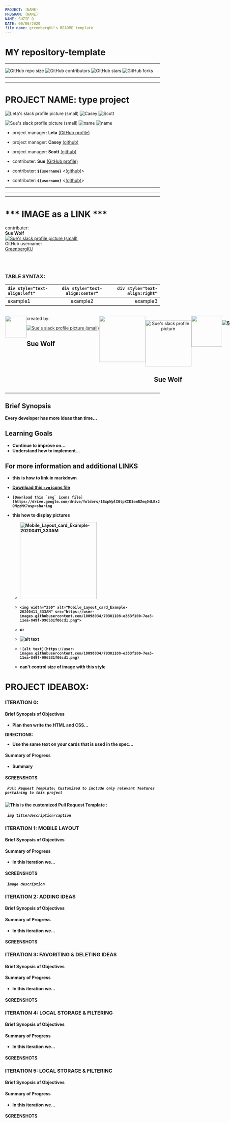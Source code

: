 ```yaml
---
PROJECT: (NAME)
PROGRAM: (NAME)
NAME: SUZIE Q
DATE: 00/00/2020
file name: greenbergKU's README template
---
```



# MY repository-template
---

![GitHub repo size](https://img.shields.io/github/repo-size/GreenbergKU/intention-timer-m12005)
![GitHub contributors](https://img.shields.io/github/contributors/GreenbergKU/intention-timer-m12005)
![GitHub stars](https://img.shields.io/github/stars/GreenbergKU/intention-timer-m12005?style=social)
![GitHub forks](https://img.shields.io/github/forks/GreenbergKU/intention-timer-m12005?style=social)

---
<!--
PROJECT: (NAME)
PROGRAM: (NAME)
NAME: SUZIE Q
TERM: MOD 1b
DATE: 00/00/2020
TEAM:
MEMBER(s):
file name: greenbergKU's README template
-->
---

# PROJECT NAME: type project
![Leta's slack profile picture (small)](https://ca.slack-edge.com/T029P2S9M-U37MJAV0T-007ccf2f5eb2-72)
![Casey](https://ca.slack-edge.com/T029P2S9M-U6VMF6L85-fa69b231d590-72)
![Scott](https://ca.slack-edge.com/T029P2S9M-UJ910QEJF-7244f37f7e12-72)

![Sue's slack profile picture (small)](https://ca.slack-edge.com/T029P2S9M-UTPTTDE84-13b671276cf8-72)
![name](https://ca.slack-edge.com/T029P2S9M-UTPTTDE84-13b671276cf0-72)
![name](https://ca.slack-edge.com/T029P2S9M-UTPTTDE84-13b671276cf0-72)

* project manager: __Leta__ [(GitHub profile)](https://github.com/turingschool-examples)
* project manager: __Casey__ [(github)](https://github.com/turingschool-examples)
* project manager: __Scott__ [(github)](https://github.com/turingschool-examples)


* contributer: __Sue__ [(GitHub profile)](https://github.com/GreenbergKU)
* contributer: __`${username}`__ <[(github)](https://github.com/`${username}`)>
* contributer: __`${username}`__ <[(github)](https://github.com/`${username}`)>
---


<!-- 
[(GitHub profile)](https://github.com/GreenbergKU)  

<img width="250" alt="Mobile_Layout_card_Example-20200411_333AM" src="https://user-images.githubusercontent.com/10098034/79301108-e383f100-7ea5-11ea-849f-996531f06cd1.png">
-->
---
---
# *** IMAGE as a LINK  ***

contributer:  
**Sue Wolf**   
[![Sue's slack profile picture (small)](https://ca.slack-edge.com/T029P2S9M-UTPTTDE84-13b671276cf8-72)](https://github.com/GreenbergKU "GreenbergKU's GitHub profile")  
GitHub username:  
[GreenbergKU](https://github.com/GreenbergKU)  
<br>

<br>

### **TABLE SYNTAX:**

| `div style="text-align:left"` | `div style="text-align:center"` | `div style="text-align:right"` |  
|:-----------------|:----------------------:|-----------------------:|
|  example1  |  example2  |  example3  |
<br>
<section style="display:inline-flex; width:100vw">
    <!-- spacer -->
<img width="70" alt="" src="">
    <!-- spacer -->
<div style="text-align:left; justify-self:start">created by:   

  [![Sue's slack profile picture (small)](https://ca.slack-edge.com/T029P2S9M-UTPTTDE84-13b671276cf8-72)](https://github.com/GreenbergKU "GreenbergKU's GitHub profile")
  <h2><b>Sue Wolf</b></h2>
</div>  
     <!-- spacer -->
<img width="150" alt="" src="">
      <!-- spacer -->
<div style="text-align:center; justify-self:center">

  [<img width="150" alt="Sue's slack profile picture" src="https://ca.slack-edge.com/T029P2S9M-UTPTTDE84-13b671276cf8-72">](https://github.com/GreenbergKU "GreenbergKU's GitHub profile")
  <h2><b>Sue Wolf</h2>   
</div>

<div style="text-align:right; display:flex">
  <!-- spacer -->
<img width="100" alt="" src="https://ca.slack-edge.com/T029P2S9M-UTPTTDE84-100">
  <!-- spacer -->

  [![Sue's slack profile picture (small)](https://ca.slack-edge.com/T029P2S9M-UTPTTDE84-13b671276cf8-150)](https://github.com/GreenbergKU "GreenbergKU's GitHub profile")  
</div>
<div style="text-align:right">created by: <b>Sue Wolf </b>
  <h3></h3> 
</div>
</section>

---

<!--
<slack thumbnail pics>
![Casey](https://ca.slack-edge.com/T029P2S9M-U6VMF6L85-fa69b231d590-72)
![Leta](https://ca.slack-edge.com/T029P2S9M-U37MJAV0T-007ccf2f5eb2-72)

![Sue](https://ca.slack-edge.com/T029P2S9M-UTPTTDE84-13b671276cf8-72)
![name](https://ca.slack-edge.com/T029P2S9M-UTPTTDE84-13b671276cf0-72)
![name](https://ca.slack-edge.com/T029P2S9M-UTPTTDE84-13b671276cf0-72)
<br>

-->
## Brief Synopsis

Every developer has more ideas than time...


## Learning Goals

* Continue to improve on...
* Understand how to implement...

## For more information and additional LINKS

- this is how to link in markdown
 - [Download this `svg` icons file](https://drive.google.com/drive/folders/18xpWplI0tpXIK1omBZeq04LEx2OMzzMK?usp=sharing)
 - ```[Download this `svg` icons file](https://drive.google.com/drive/folders/18xpWplI0tpXIK1omBZeq04LEx2OMzzMK?usp=sharing```


- this how to display pictures
  - <img width="250" alt="Mobile_Layout_card_Example-20200411_333AM" src="https://user-images.githubusercontent.com/10098034/79301108-e383f100-7ea5-11ea-849f-996531f06cd1.png">
  - ``` <img width="250" alt="Mobile_Layout_card_Example-20200411_333AM" src="https://user-images.githubusercontent.com/10098034/79301108-e383f100-7ea5-11ea-849f-996531f06cd1.png"> ```

  - **or**

  - ![alt text](https://user-images.githubusercontent.com/10098034/79301108-e383f100-7ea5-11ea-849f-996531f06cd1.png)
  - ``` ![alt text](https://user-images.githubusercontent.com/10098034/79301108-e383f100-7ea5-11ea-849f-996531f06cd1.png) ```
  - can't control size of image with this style

<!--
- Go checkout the [IDEABOX project website](https://marchcorbin.github.io/ideabox-boilerplate/) on Github Pages.
- [Ideabox boilerplate repository](https://github.com/turingschool-examples/ideabox-boilerplate): the origonal project on Github.
- (private) project [Slack channel:](https://app.slack.com/client/T029P2S9M/C011E891RC1)
- IDEABOX documention:
   - [DTR](https://github.com/MarchCorbin/ideabox-boilerplate/blob/master/DTR.md)
   - [Pull Request Template](https://github.com/MarchCorbin/ideabox-boilerplate/blob/master/pull_request_template.md) (image provided below)
-->

# PROJECT IDEABOX:

### ITERATION 0:

#### Brief Synopsis of Objectives
* Plan then write the HTML and CSS...

DIRECTIONS:
- Use the same text on your cards that is used in the spec...

<!--
- Here are links to the images and files...
   - [Desktop Layout example](https://frontend.turing.io/projects/module-1/assets/ideabox-group/desktop.jpg)
   - [1st 'Colors' example](https://frontend.turing.io/projects/module-1/assets/ideabox-group/colors.jpg)
   - [2nd 'Colors' example](https://frontend.turing.io/projects/module-1/assets/ideabox-group/icons.jpg)
   - [Download this `svg` icons file](https://drive.google.com/drive/folders/18xpWplI0tpXIK1omBZeq04LEx2OMzzMK?usp=sharing)
-->


#### Summary of Progress

* Summary

#### SCREENSHOTS

##### `  Pull Request Template: Customized to include only relevant features pertaining to this project  `

  ![This is the customized Pull Request Template :](https://user-images.githubusercontent.com/10098034/79298038-22fa0f80-7e9d-11ea-8475-774b4ab71b54.png) <br>


##### `  img title/description/caption  `
<!--
<img width="1000" alt="screenshot of Desktop Layout View after Iteration 0 complete" src="https://user-images.githubusercontent.com/10098034/79301186-25149c00-7ea6-11ea-83da-ebffbc945a6b.png">
-->

### ITERATION 1: MOBILE LAYOUT

#### Brief Synopsis of Objectives
<!--
* Now that your Desktop Layout is in place, it's time to write some media queries so this is a responsive site.
  - Full mobile layout Images were provided (both with and without navigation menu open)
  - Here are links to the images and files included with the IDEABOX project on github:
    - [Mobile Layout images](https://frontend.turing.io/projects/module-1/assets/ideabox-group/mobile.jpg)
    - [Mobile Layout with Dropdown](https://frontend.turing.io/projects/module-1/assets/ideabox-group/mobile-dropdown.jpg)
-->

#### Summary of Progress

* In this iteration we...

#### SCREENSHOTS


##### `  image description  `

<!--
<img width="250" alt="Mobile_Layout_card_Example-20200411_333AM" src="https://user-images.githubusercontent.com/10098034/79301108-e383f100-7ea5-11ea-849f-996531f06cd1.png">
##### `  Mobile layout view while navigation menu expanded  `
<img width="250" alt="Mobile_Layout_nav_menu_Iter1-20200411_337AM" src="https://user-images.githubusercontent.com/10098034/79301111-e4b51e00-7ea5-11ea-8b42-89fe7493c29b.png">
-->
### ITERATION 2: ADDING IDEAS


#### Brief Synopsis of Objectives

#### Summary of Progress

* In this iteration we...

#### SCREENSHOTS


### ITERATION 3: FAVORITING & DELETING IDEAS

#### Brief Synopsis of Objectives

#### Summary of Progress

* In this iteration we...

#### SCREENSHOTS


### ITERATION 4: LOCAL STORAGE & FILTERING

#### Brief Synopsis of Objectives

#### Summary of Progress

* In this iteration we...

#### SCREENSHOTS


### ITERATION 5: LOCAL STORAGE & FILTERING

#### Brief Synopsis of Objectives

#### Summary of Progress

* In this iteration we...

#### SCREENSHOTS
